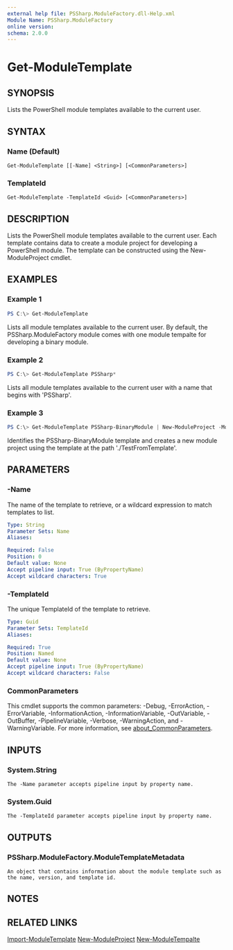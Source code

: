 ```yaml
---
external help file: PSSharp.ModuleFactory.dll-Help.xml
Module Name: PSSharp.ModuleFactory
online version:
schema: 2.0.0
---
```


# Get-ModuleTemplate

## SYNOPSIS
Lists the PowerShell module templates available to the current user.

## SYNTAX

### Name (Default)
```
Get-ModuleTemplate [[-Name] <String>] [<CommonParameters>]
```

### TemplateId
```
Get-ModuleTemplate -TemplateId <Guid> [<CommonParameters>]
```

## DESCRIPTION
Lists the PowerShell module templates available to the current user. Each template contains data to create a
module project for developing a PowerShell module. The template can be constructed using the
New-ModuleProject cmdlet.

## EXAMPLES

### Example 1
```powershell
PS C:\> Get-ModuleTemplate
```

Lists all module templates available to the current user. By default, the PSSharp.ModuleFactory module comes with
one module tempalte for developing a binary module.

### Example 2
```powershell
PS C:\> Get-ModuleTemplate PSSharp*
```

Lists all module templates available to the current user with a name that begins with 'PSSharp'.

### Example 3
```powershell
PS C:\> Get-ModuleTemplate PSSharp-BinaryModule | New-ModuleProject -ModuleName TestFromTemplate -OutputPath ./TestFromTemplate
```

Identifies the PSSharp-BinaryModule template and creates a new module project using the template at the path './TestFromTemplate'.

## PARAMETERS

### -Name
The name of the template to retrieve, or a wildcard expression to match templates to list.

```yaml
Type: String
Parameter Sets: Name
Aliases:

Required: False
Position: 0
Default value: None
Accept pipeline input: True (ByPropertyName)
Accept wildcard characters: True
```

### -TemplateId
The unique TemplateId of the template to retrieve.

```yaml
Type: Guid
Parameter Sets: TemplateId
Aliases:

Required: True
Position: Named
Default value: None
Accept pipeline input: True (ByPropertyName)
Accept wildcard characters: False
```

### CommonParameters
This cmdlet supports the common parameters: -Debug, -ErrorAction, -ErrorVariable, -InformationAction, -InformationVariable, -OutVariable, -OutBuffer, -PipelineVariable, -Verbose, -WarningAction, and -WarningVariable. For more information, see [about_CommonParameters](http://go.microsoft.com/fwlink/?LinkID=113216).

## INPUTS

### System.String
    The -Name parameter accepts pipeline input by property name.

### System.Guid
    The -TemplateId parameter accepts pipeline input by property name.

## OUTPUTS

### PSSharp.ModuleFactory.ModuleTemplateMetadata
    An object that contains information about the module template such as the name, version, and template id.

## NOTES

## RELATED LINKS
[Import-ModuleTemplate]()
[New-ModuleProject]()
[New-ModuleTempalte]()